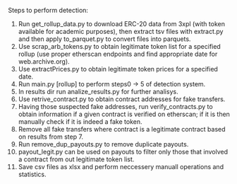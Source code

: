 Steps to perform detection:

1. Run get_rollup_data.py to download ERC-20 data from 3xpl (with token available for academic purposes), then extract tsv files with extract.py and then apply to_parquet.py to convert files into parquets.
2. Use scrap_arb_tokens.py to obtain legitimate token list for a specified rollup (use proper etherscan endpoints and find appropriate date for web.archive.org). 
3. Use extractPrices.py to obtain legitimate token prices for a specified date.
4. Run main.py [rollup] to perform steps0 -> 5 of detection system.
5. In results dir run analize_results.py for further analisys.
6. Use retrive_contract.py to obtain contract addresses for fake transfers.
7. Having those suspected fake addresses, run verify_contracts.py to obtain information if a given contract is verified on etherscan; if it is then manually check if it is indeed a fake token.
8. Remove all fake transfers where contract is a legitimate contract based on results from step 7.
9. Run remove_dup_payouts.py to remove duplicate payouts.
10. payout_legit.py can be used on payouts to filter only those that involved a contract from out legitimate token list.
11. Save csv files as xlsx and perform neccessery manuall operations and statistics.